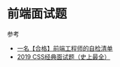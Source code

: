 前端面试题
===

参考
* [一名【合格】前端工程师的自检清单](https://juejin.im/post/5cc1da82f265da036023b628)
* [2019 CSS经典面试题（史上最全）](https://juejin.im/post/5cc59e41e51d456e62545b66)